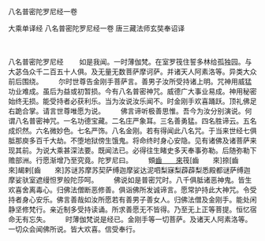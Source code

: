 八名普密陀罗尼经一卷


大乘单译经
八名普密陀罗尼经一卷
唐三藏法师玄奘奉诏译


　　

八名普密陀罗尼经
　　如是我闻。一时薄伽梵。在室罗筏住誓多林给孤独园。与大苾刍众千二百五十人俱。及无量无数菩萨摩诃萨。并诸天人阿素洛等。异类大众前后围绕。
　　尔时世尊告金刚手菩萨言。善男子汝所受持诸上明。咒神用威猛功业难成。虽后为益或初暂损。今有八名普密神咒。威德广大事业易成。神用秘密始终无损。能受持者必获利乐。当为汝说汝乐闻不。时金刚手欢喜踊跃。顶礼佛足右跪合掌。请言世尊唯愿为说。
　　佛言谛听极善思惟。吾今为汝分别演说。何谓八名普密神咒。一名功德宝藏。二名庄严象耳。三名善勇猛。四名胜谛云。五名成炽然。六名微妙色。七名严饰。八名金刚。若有得闻此八名咒。于当来世经七俱胝那庾多百千大劫。不堕地狱傍生饿鬼。将命终时身心安隐。见有诸佛及诸菩萨来现其前。为说大乘甚深法要。既闻法已。必得往生睹史多天奉事弥勒。后随弥勒下赡部洲。行愿渐增乃至究竟。陀罗尼曰。
　　頞[齒　　來](擿界反已下同)筏[齒　　來]捺[齒　　來]朅剌[齒　　來]苏谜苏摩苏契萨缚迦摩娑达泥呬梨寐梨薜薜梨悉殿都谜萨缚迦摩娑驮室遮缦怛罗般陀莎呵。
　　佛说如是普密咒时。八千俱胝诸恶神鬼。皆生欢喜舍离毒心。归佛法僧断恶修善。俱诣佛所发诚谛言。愿常护持此大神咒。令受持者身心安乐。佛言善哉如汝所愿若有善男子善女人。归佛法僧及金刚手。能处闲静坚修梵行。亲近制多受持读诵。所求善愿无不皆得。乃至无上正等菩提。恒忆宿命无有忘失。
　　时薄伽梵说是经已。金刚手等一切菩萨。及诸天人阿素洛等。一切众会闻佛所说。皆大欢喜。信受奉行。

 

